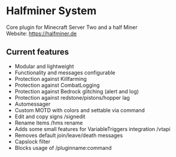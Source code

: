 # Halfminer System
Core plugin for Minecraft Server Two and a half Miner  
Website: https://halfminer.de

Current features
-------
- Modular and lightweight
- Functionality and messages configurable
- Protection against Killfarming
- Protection against CombatLogging
- Protection against Bedrock glitching (alert and log)
- Protection against redstone/pistons/hopper lag
- Automessager
- Custom MOTD with colors and settable via command
- Edit and copy signs /signedit
- Rename items /hms rename
- Adds some small features for VariableTriggers integration /vtapi
- Removes default join/leave/death messages
- Capslock filter
- Blocks usage of /pluginname:command

